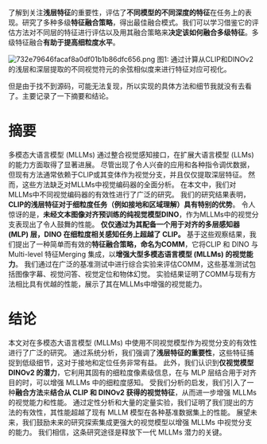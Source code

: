 了解到关注**浅层特征**的重要性，评估了**不同模型的不同深度的特征**在任务上的表现。研究了多种多级**特征融合策略**，得出最佳融合模式。我们可以学习借鉴它的评估方法对不同层的特征进行评估以及用其融合策略来**决定该如何融合多级特征**。多级特征融合**有助于提高细粒度水平**。

![732e79646facaf8a0df01b1b86dfc656.png](https://youki-1330066034.cos.ap-guangzhou.myqcloud.com/machine-learning/202504252343715.png)
图1: 通过计算从CLIP和DINOv2的浅层和深层提取的不同视觉符元的余弦相似度来进行特征对应可视化。

但是由于找不到源码，可能无法复现，所以实现的具体方法和细节我就没有去看了。主要记录了一下摘要和结论。
# 摘要

多模态大语言模型 (MLLMs) 通过整合视觉感知接口，在扩展大语言模型 (LLMs) 的能力方面取得了显著进展。 尽管出现了令人兴奋的应用和各种指令调优数据，但现有方法通常依赖于CLIP或其变体作为视觉分支，并且仅仅提取深层特征。 然而，这些方法缺乏对MLLMs中视觉编码器的全面分析。 在本文中，我们对MLLMs中不同视觉编码器的有效性进行了广泛的研究。 我们的研究结果表明，**CLIP的浅层特征对于细粒度任务（例如接地和区域理解）具有特别的优势**。 令人惊讶的是，**未经文本图像对齐预训练的纯视觉模型DINO**，作为MLLMs中的视觉分支表现出了令人鼓舞的性能。 **仅仅通过为其配备一个用于对齐的多层感知器 (MLP) 层，DINO 在细粒度相关感知任务上超越了 CLIP。** 基于这些观察结果，我们提出了一种简单而有效的**特征融合策略，命名为COMM**，它将CLIP 和 DINO 与Multi-level 特征Merging 集成，以**增强大型多模态语言模型 (MLLMs) 的视觉能力**。 我们通过在广泛的基准测试中进行综合实验来评估COMM，这些基准测试包括图像字幕、视觉问答、视觉定位和物体幻觉。 实验结果证明了COMM与现有方法相比具有优越的性能，展示了其在MLLMs中增强的视觉能力。

# 结论

本文对在多模态大语言模型 (MLLMs) 中使用不同视觉模型作为视觉分支的有效性进行了广泛的研究。 通过系统分析，我们强调了**浅层特征的重要性**，这些特征捕捉到低级细节，这对于接地和定位任务非常有益。 此外，我们认识到**仅视觉模型 DINOv2 的潜力**，它利用其固有的细粒度像素级信息，在与 MLP 层结合用于对齐目的时，可以增强 MLLMs 中的细粒度感知。 受我们分析的启发，我们引入了一种**融合方法**来**结合从 CLIP 和 DINOv2 获得的视觉特征**，从而进一步增强 MLLMs 的视觉能力和性能。 通过定性分析和大量的定量实验，我们证明了我们提出的方法的有效性，其性能超越了现有 MLLM 模型在各种基准数据集上的性能。 展望未来，我们鼓励未来的研究探索集成更强大的视觉模型以增强 MLLMs 中视觉分支的能力。 我们相信，这条研究途径是释放下一代 MLLMs 潜力的关键。
